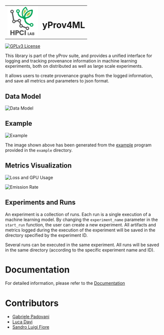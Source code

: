
<table align="center">
  <tr>
    <td><img src="./assets/HPCI-Lab.png" alt="HPCI Lab Logo" width="100"></td>
    <td><h1>yProv4ML</h1></td>
  </tr>
</table>


[![GPLv3 License](https://img.shields.io/badge/License-GPL%20v3-yellow.svg)](https://opensource.org/licenses/)

This library is part of the yProv suite, and provides a unified interface for logging and tracking provenance information in machine learning experiments, both on distributed as well as large scale experiments. 

It allows users to create provenance graphs from the logged information, and save all metrics and parameters to json format.

## Data Model

![Data Model](./assets/prov4ml.datamodel.png)

## Example

![Example](./assets/example.svg)

The image shown above has been generated from the [example](./examples/mlflow_lightning.py) program provided in the ```example``` directory.

## Metrics Visualization

![Loss and GPU Usage](./assets/System_Metrics.png)

![Emission Rate](assets/Emission_Rate.png) 

## Experiments and Runs

An experiment is a collection of runs. Each run is a single execution of a machine learning model. 
By changing the ```experiment_name``` parameter in the ```start_run``` function, the user can create a new experiment. 
All artifacts and metrics logged during the execution of the experiment will be saved in the directory specified by the experiment ID. 

Several runs can be executed in the same experiment. All runs will be saved in the same directory (according to the specific experiment name and ID).

# Documentation

For detailed information, please refer to the [Documentation](https://hpci-lab.github.io/yProv4ML.github.io/)

<!-- - [Installation](./wiki/installation.md)
- [Setup](./wiki/setup.md)
- [Provenance Graph](./wiki/prov_graph.md)
- [Logging](./wiki/logging.md)
- [Prov Collection](./wiki/prov_collection.md)
- [Carbon Metrics](./wiki/carbon.md)
- [System Metrics](./wiki/system.md)
- [Time Metrics](./wiki/time.md)
- [Registering Metrics](./wiki/registering_metrics.md)
- [Usage with PyTorch](./wiki/usage_pytorch.md)
- [Usage with Lightning](./wiki/usage_lightning.md)
- [Usage with ItwinAI Logger](./wiki/usage_itwinAI_logger.md) -->

# Contributors

- [Gabriele Padovani](https://github.com/lelepado01)
- [Luca Davi](https://github.com/lucadavii)
- [Sandro Luigi Fiore](https://github.com/sandrofioretn)